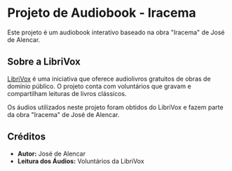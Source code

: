 # Projeto de Audiobook - Iracema

Este projeto é um audiobook interativo baseado na obra "Iracema" de José de Alencar.

## Sobre a LibriVox

[LibriVox](https://librivox.org/) é uma iniciativa que oferece audiolivros gratuitos de obras de domínio público. O projeto conta com voluntários que gravam e compartilham leituras de livros clássicos.

Os áudios utilizados neste projeto foram obtidos do LibriVox e fazem parte da obra "Iracema" de José de Alencar.

## Créditos

- **Autor:** José de Alencar
- **Leitura dos Áudios:** Voluntários da LibriVox
